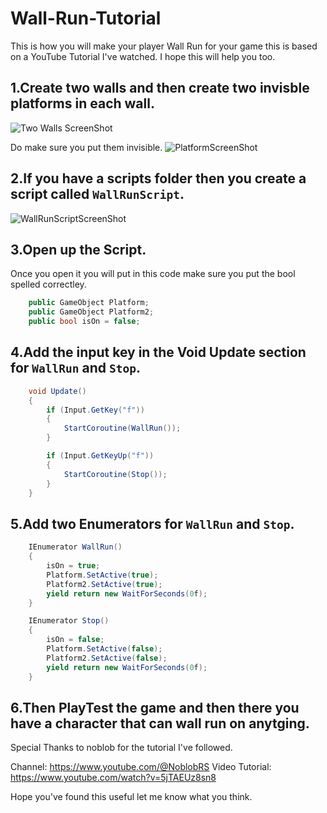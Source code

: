 # Wall-Run-Tutorial
 
This is how you will make your player Wall Run for your game this is based on a YouTube Tutorial I've watched.
I hope this will help you too.

## 1.Create two walls and then create two invisble platforms in each wall.
![Two Walls ScreenShot](https://github.com/LSBUGPG/Vision/assets/17784224/258f7007-9407-4dea-9a07-d6cf654882d1)

Do make sure you put them invisible.
![PlatformScreenShot](https://github.com/LSBUGPG/Vision/assets/17784224/7d48c85a-0cc0-4fce-a5df-b605b5d5bc1a)

## 2.If you have a scripts folder then you create a script called `WallRunScript`.
![WallRunScriptScreenShot](https://github.com/LSBUGPG/Vision/assets/17784224/1f916629-cfaf-421f-b215-96cb1bb0482c)

## 3.Open up the Script.
Once you open it you will put in this code make sure you put the bool spelled correctley.
```.cs
    public GameObject Platform;
    public GameObject Platform2;
    public bool isOn = false;
```

## 4.Add the input key in the Void Update section for `WallRun` and `Stop`.
```.cs
    void Update()
    {
        if (Input.GetKey("f"))
        {
            StartCoroutine(WallRun());
        }

        if (Input.GetKeyUp("f"))
        {
            StartCoroutine(Stop());
        }
    }
```

## 5.Add two Enumerators for `WallRun` and `Stop`.
```.cs
    IEnumerator WallRun()
    {
        isOn = true;
        Platform.SetActive(true);
        Platform2.SetActive(true);
        yield return new WaitForSeconds(0f);
    }

    IEnumerator Stop()
    {
        isOn = false;
        Platform.SetActive(false);
        Platform2.SetActive(false);
        yield return new WaitForSeconds(0f);
    }
```

## 6.Then PlayTest the game and then there you have a character that can wall run on anytging.
Special Thanks to noblob for the tutorial I've followed.

Channel: https://www.youtube.com/@NoblobRS
Video Tutorial: https://www.youtube.com/watch?v=5jTAEUz8sn8

Hope you've found this useful let me know what you think.